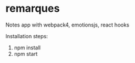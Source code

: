 # remarques
Notes app with webpack4, emotionsjs, react hooks


Installation steps:
  1. npm install
  2. npm start
